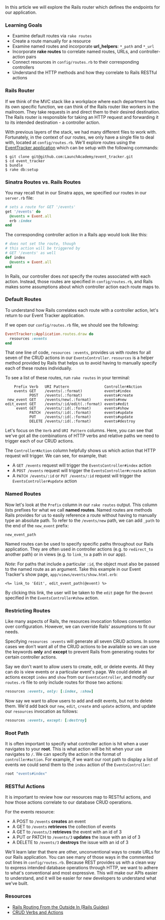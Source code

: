In this article we will explore the Rails router which defines the endpoints for our application.

### Learning Goals

* Examine default routes via `rake routes`
* Create a route manually for a resource
* Examine named routes and incorporate **url_helpers**: `*_path` and `*_url`
* Incorporate **rake routes** to correlate named routes, URLs, and controller-action pairs
* Connect resources in `config/routes.rb` to their corresponding controllers
* Understand the HTTP methods and how they correlate to Rails RESTful actions

### Rails Router

If we think of the MVC stack like a workplace where each department has its own specific function, we can think of the Rails router like workers in the mailroom. They take requests in and direct them to their desired destination. The Rails router is responsible for taking an HTTP request and forwarding it to its intended destination - a controller action.

With previous layers of the stack, we had many different files to work with. Fortunately, in the context of our routes, we only have a single file to deal with, located at `config/routes.rb`. We'll explore routes using the [EventTracker application](https://github.com/launchacademy/event_tracker) which can be setup with the following commands:

```no-highlight
$ git clone git@github.com:LaunchAcademy/event_tracker.git
$ cd event_tracker
$ bundle
$ rake db:setup
```

### Sinatra Routes vs. Rails Routes

You may recall that in our Sinatra apps, we specified our routes in our `server.rb` file:

```ruby
# sets a route for GET '/events'
get '/events' do
  @events = Event.all
  erb :index
end
```

The corresponding controller action in a Rails app would look like this:

```ruby
# does not set the route, though
# this action will be triggered by
# GET '/events' as well
def index
  @events = Event.all
end
```

In Rails, our controller does *not* specify the routes associated with each action. Instead, those routes are specified in `config/routes.rb`, and Rails makes some assumptions about which controller action each route maps to.

### Default Routes

To understand how Rails correlates each route with a controller action, let's return to our Event Tracker application.

If we open our `config/routes.rb` file, we should see the following:

```ruby
EventTracker::Application.routes.draw do
  resources :events
end
```

That one line of code, `resources :events`, provides us with routes for all seven of the CRUD actions in our `EventsController`. `resources` is a helper method provided by Rails that helps us to avoid having to manually specify each of these routes individually.

To see a list of these routes, run `rake routes` in your terminal:

```no-highlight
    Prefix Verb   URI Pattern                Controller#Action
    events GET    /events(.:format)          events#index
           POST   /events(.:format)          events#create
 new_event GET    /events/new(.:format)      events#new
edit_event GET    /events/:id/edit(.:format) events#edit
     event GET    /events/:id(.:format)      events#show
           PATCH  /events/:id(.:format)      events#update
           PUT    /events/:id(.:format)      events#update
           DELETE /events/:id(.:format)      events#destroy
```

Let's focus on the `Verb` and `URI Pattern` columns. Here, you can see that we've got all the combinations of HTTP verbs and relative paths we need to trigger each of our CRUD actions.

The `Controller#Action` column helpfully shows us which action that HTTP request will trigger. We can see, for example, that:

* A `GET /events` request will trigger the `EventsController#index` action
* A `POST /events` request will trigger the `EventsController#create` action
* A `PATCH /events/:id` or `PUT /events/:id` request will trigger the `EventsController#update` action

### Named Routes

Now let's look at the `Prefix` column in our `rake routes` output. This column lists prefixes for what we call **named routes**. Named routes are methods Rails provides for us to easily reference a route without having to manually type an absolute path. To refer to the `/events/new` path, we can add `_path` to the end of the `new_event` prefix:

```no-highlight
new_event_path
```

Named routes can be used to specify specific paths throughout our Rails application. They are often used in controller actions (e.g. to `redirect_to` another path) or in views (e.g. to `link_to` a path in our app).

*Note:* For paths that include a particular `:id`, the object must also be passed to the named route as an argument. Take this example in our Event Tracker's show page, `app/views/events/show.html.erb`:

```erb
<%= link_to 'Edit', edit_event_path(@event) %>
```

By clicking this link, the user will be taken to the `edit` page for the `@event` specified in the `EventsController#show` action.

### Restricting Routes

Like many aspects of Rails, the resources invocation follows convention over configuration. However, we can override Rails' assumptions to fit our needs.

Specifying `resources :events` will generate all seven CRUD actions. In some cases we don't want all of the CRUD actions to be available so we can use the keywords **only** and **except** to prevent Rails from generating routes for certain controller actions.

Say we don't want to allow users to create, edit, or delete events.  All they can do is view events or a particular event's page. We could delete all actions except `index` and `show` from our `EventsController`, and modify our `routes.rb` file to only include routes for those two actions:

```ruby
resources :events, only: [:index, :show]
```

Now say we want to allow users to add and edit events, but not to delete them. We'd add back our `new`, `edit`, `create` and `update` actions, and update our `resources` invocation as follows:

```ruby
resources :events, except: [:destroy]
```

### Root Path

It is often important to specify what controller action is hit when a user navigates to your **root**. This is what action will be hit when your use navigates to `/`. We can specify the action in the format of `controller#action`. For example, if we want our root path to display a list of events we could send them to the `index` action of the `EventsController`:

```ruby
root "events#index"
```

### RESTful Actions

It is important to review how our resources map to RESTful actions, and how those actions correlate to our database CRUD operations.

For the events resource:

* A POST to `/events` **creates** an event
* A GET to `/events` **retrieves** the collection of events
* A GET to `/events/3` **retrieves** the event with an id of 3
* A PUT or PATCH to `/events/3` **updates** the issue with an id of 3
* A DELETE to `/events/3` **destroys** the issue with an id of 3

We'll learn later that there are other, unconventional ways to create URLs for our Rails application. You can see many of those ways in the commented out lines in `config/routes.rb`. Because REST provides us with a clean way to express intended database operations through HTTP, we want to adhere to what's conventional and most expressive. This will make our APIs easier to understand, and it will be easier for new developers to understand what we've built.

### Resources

* [Rails Routing From the Outside In (Rails Guides)](http://guides.rubyonrails.org/routing.html)
* [CRUD Verbs and Actions](http://guides.rubyonrails.org/routing.html#crud-verbs-and-actions)
